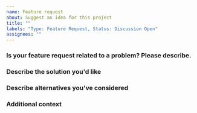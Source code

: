 ```yaml
---
name: Feature request
about: Suggest an idea for this project
title: ""
labels: "Type: Feature Request, Status: Discussion Open"
assignees: ""
---
```


### Is your feature request related to a problem? Please describe.

<!-- A clear and concise description of the problem, e.g. I'm always frustrated when ... -->

### Describe the solution you'd like

<!-- A clear and concise description of what you want to happen. -->

### Describe alternatives you've considered

<!-- A clear and concise description of any alternative solutions or features you've considered. -->

### Additional context

<!-- Add any other context or screenshots about the feature request here. -->
